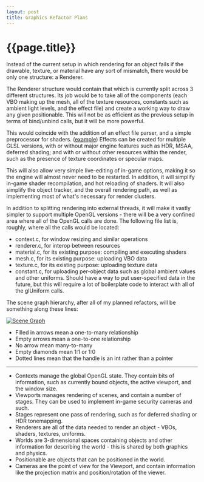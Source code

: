 ```yaml
---
layout: post
title: Graphics Refactor Plans
---
```


# {{page.title}}

Instead of the current setup in which rendering for an object fails if
the drawable, texture, or material have any sort of mismatch, there
would be only one structure: a Renderer.

The Renderer structure would contain that which is currently split
across 3 different structures. Its job would be to take all of the
components (each VBO making up the mesh, all of the texture resources,
constants such as ambient light levels, and the effect file) and
create a working way to draw any given positionable. This will not be
as efficient as the previous setup in terms of bind/unbind calls, but
it will be more powerful.

This would coincide with the addition of an effect file parser, and a
simple preprocessor for shaders.
([example](https://gist.github.com/tiffany352/6097238)) Effects can be
created for multiple GLSL versions, with or without major engine
features such as HDR, MSAA, deferred shading; and with or without
other resources within the render, such as the presence of texture
coordinates or specular maps.

This will also allow very simple live-editing of in-game options,
making it so the engine will almost never need to be restarted. In
addition, it will simplify in-game shader recompilation, and hot
reloading of shaders. It will also simplify the object tracker, and
the overall rendering path, as well as implementing most of what's
necessary for render clusters.

In addition to splitting rendering into external threads, it will make
it vastly simpler to support multiple OpenGL versions - there will be
a very confined area where all of the OpenGL calls are done. The
following file list is, roughly, where all the calls would be located:

- context.c, for window resizing and similar operations
- renderer.c, for interop between resources
- material.c, for its existing purpose: compiling and executing
  shaders
- mesh.c, for its existing purpose: uploading VBO data
- texture.c, for its existing purpose: uploading texture data
- constant.c, for uploading per-object data such as global ambient
  values and other uniforms. Should have a way to put user-specified
  data in the future, but this will require a lot of boilerplate code
  to interact with all of the glUniform calls.

The scene graph hierarchy, after all of my planned refactors, will be
something along these lines:

<!-- Stupid hack because jekyll won't add links to view inline images
directly:
[![Scene Graph](../../../images/2013-07-27-scenegraph.png)](../../../images/2013-07-27-scenegraph.png)
-->
[![Scene Graph](../../../images/2013-07-27-scenegraph.png)](../../../images/2013-07-27-scenegraph.png)

- Filled in arrows mean a one-to-many relationship
- Empty arrows mean a one-to-one relationship
- No arrow mean many-to-many
- Empty diamonds mean 1:1 or 1:0
- Dotted lines mean that the handle is an int rather than a pointer

* * *

* Contexts manage the global OpenGL state. They contain bits of
  information, such as currently bound objects, the active viewport,
  and the window size.
* Viewports manages rendering of scenes, and contain a number of
  stages. They can be used to implement in-game security cameras and
  such.
* Stages represent one pass of rendering, such as for deferred shading
  or HDR tonemapping.
* Renderers are all of the data needed to render an object - VBOs,
  shaders, textures, uniforms.
* Worlds are 3-dimensional spaces containing objects and other
  information for describing the world - this is shared by both
  graphics and physics.
* Positionable are objects that can be positioned in the world.
* Cameras are the point of view for the Viewport, and contain
  information like the projection matrix and position/rotation of the
  viewer.

